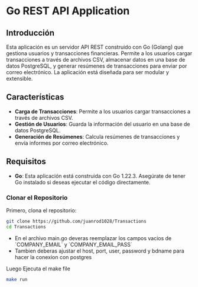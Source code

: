 # Go REST API Application

## Introducción

Esta aplicación es un servidor API REST construido con Go (Golang) que gestiona usuarios y transacciones financieras. Permite a los usuarios cargar transacciones a través de archivos CSV, almacenar datos en una base de datos PostgreSQL, y generar resúmenes de transacciones para enviar por correo electrónico. La aplicación está diseñada para ser modular y extensible.

## Características

- **Carga de Transacciones**: Permite a los usuarios cargar transacciones a través de archivos CSV.
- **Gestión de Usuarios**: Guarda la información del usuario en una base de datos PostgreSQL.
- **Generación de Resúmenes**: Calcula resúmenes de transacciones y envía informes por correo electrónico.

## Requisitos

- **Go**: Esta aplicación está construida con Go 1.22.3. Asegúrate de tener Go instalado si deseas ejecutar el código directamente.

### Clonar el Repositorio

Primero, clona el repositorio:

```bash
git clone https://github.com/juanrod1028/Transactions
cd Transactions
```
- En el archivo main.go deveras reemplazar los campos vacios de ´COMPANY_EMAIL´ y ´COMPANY_EMAIL_PASS´
- Tambien deberas ajustar el host, port, user, password y bdname para hacer la conexion con postgres

Luego Ejecuta el make file
```bash
make run
